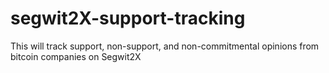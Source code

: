 # segwit2X-support-tracking
This will track support, non-support, and non-commitmental opinions from bitcoin companies on Segwit2X
